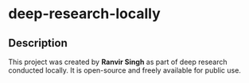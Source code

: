 # deep-research-locally

## Description
This project was created by **Ranvir Singh** as part of deep research conducted locally. It is open-source and freely available for public use.  

